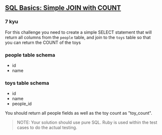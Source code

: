 <h2><a href=https://www.codewars.com/kata/580918e24a85b05ad000010c/train/sql target="_blank">SQL Basics: Simple JOIN with COUNT</a></h2><h3>7 kyu</h3><p>For this challenge you need to create a simple SELECT statement that will return all columns from the <code>people</code> table, and join to the <code>toys</code> table so that you can return the COUNT of the toys</p><h3 id="people-table-schema">people table schema</h3><ul><li>id</li><li>name</li></ul><h3 id="toys-table-schema">toys table schema</h3><ul><li>id</li><li>name</li><li>people_id</li></ul><p>You should return all people fields as well as the toy count as "toy_count".</p><blockquote><p>NOTE: Your solution should use pure SQL. Ruby is used within the test cases to do the actual testing.</p></blockquote>